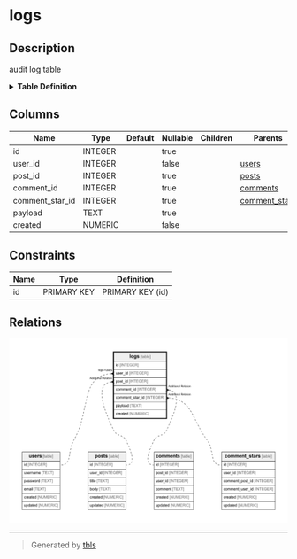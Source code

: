 # logs

## Description

audit log table

<details>
<summary><strong>Table Definition</strong></summary>

```sql
CREATE TABLE logs (
  id INTEGER PRIMARY KEY AUTOINCREMENT,
  user_id INTEGER NOT NULL,
  post_id INTEGER,
  comment_id INTEGER,
  comment_star_id INTEGER,
  payload TEXT,
  created NUMERIC NOT NULL
)
```

</details>

## Columns

| Name | Type | Default | Nullable | Children | Parents | Comment |
| ---- | ---- | ------- | -------- | -------- | ------- | ------- |
| id | INTEGER |  | true |  |  |  |
| user_id | INTEGER |  | false |  | [users](users.md) |  |
| post_id | INTEGER |  | true |  | [posts](posts.md) |  |
| comment_id | INTEGER |  | true |  | [comments](comments.md) |  |
| comment_star_id | INTEGER |  | true |  | [comment_stars](comment_stars.md) |  |
| payload | TEXT |  | true |  |  |  |
| created | NUMERIC |  | false |  |  |  |

## Constraints

| Name | Type | Definition |
| ---- | ---- | ---------- |
| id | PRIMARY KEY | PRIMARY KEY (id) |

## Relations

![er](logs.png)

---

> Generated by [tbls](https://github.com/k1LoW/tbls)

